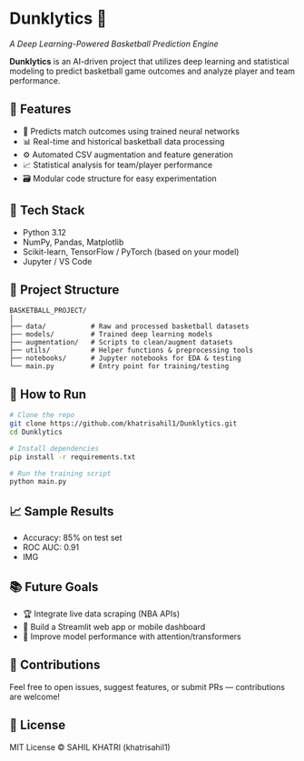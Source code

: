 # Dunklytics 🏀  
*A Deep Learning-Powered Basketball Prediction Engine*

**Dunklytics** is an AI-driven project that utilizes deep learning and statistical modeling to predict basketball game outcomes and analyze player and team performance.

## 🚀 Features
- 🧠 Predicts match outcomes using trained neural networks
- 📊 Real-time and historical basketball data processing
- ⚙️ Automated CSV augmentation and feature generation
- 📈 Statistical analysis for team/player performance
- 🗃️ Modular code structure for easy experimentation

## 🧪 Tech Stack
- Python 3.12
- NumPy, Pandas, Matplotlib
- Scikit-learn, TensorFlow / PyTorch (based on your model)
- Jupyter / VS Code

## 📂 Project Structure

````
BASKETBALL_PROJECT/
│
├── data/           # Raw and processed basketball datasets
├── models/         # Trained deep learning models
├── augmentation/   # Scripts to clean/augment datasets
├── utils/          # Helper functions & preprocessing tools
├── notebooks/      # Jupyter notebooks for EDA & testing
└── main.py         # Entry point for training/testing
````
## 📌 How to Run

```bash
# Clone the repo
git clone https://github.com/khatrisahil1/Dunklytics.git
cd Dunklytics

# Install dependencies
pip install -r requirements.txt

# Run the training script
python main.py
```
## 📈 Sample Results
- Accuracy: 85% on test set
- ROC AUC: 0.91
- IMG

## 📚 Future Goals
- 🏆 Integrate live data scraping (NBA APIs)
- 📲 Build a Streamlit web app or mobile dashboard
- 🔁 Improve model performance with attention/transformers

## 🙌 Contributions
Feel free to open issues, suggest features, or submit PRs — contributions are welcome!

## 📄 License
MIT License © SAHIL KHATRI (khatrisahil1)

